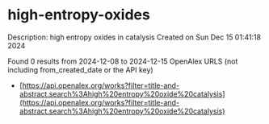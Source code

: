 # high-entropy-oxides
Description: high entropy oxides in catalysis
Created on Sun Dec 15 01:41:18 2024

Found 0 results from 2024-12-08 to 2024-12-15
OpenAlex URLS (not including from_created_date or the API key)
- [https://api.openalex.org/works?filter=title-and-abstract.search%3Ahigh%20entropy%20oxide%20catalysis](https://api.openalex.org/works?filter=title-and-abstract.search%3Ahigh%20entropy%20oxide%20catalysis)

